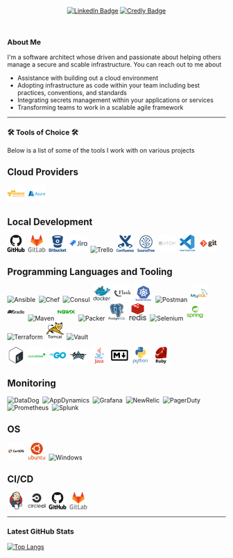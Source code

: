 <p align="center">
<a href="https://www.linkedin.com/in/ryan-hughes-csm-0601453b"><img src="https://img.shields.io/badge/LinkedIn-blue?style=for-the-badge&logo=linkedin&logoColor=white" alt="LinkedIn Badge"></a>
  <a href="https://www.credly.com/users/ryan-hughes.5a115bb9"><img src="https://img.shields.io/badge/-Credly-044F41?style=for-the-badge" alt="Credly Badge"></a>
</p>
<p align="center"><img src="https://komarev.com/ghpvc/?username=rhughes1&style=flat-square&color=blue" alt=""></p>

### About Me
I'm a software architect whose driven and passionate about helping others manage a secure and scable infrastructure. You can reach out to me about

- Assistance with building out a cloud environment
- Adopting infrastructure as code within your team including best practices, conventions, and standards
- Integrating secrets management within your applications or services
- Transforming teams to work in a scalable agile framework

---

### 🛠️ Tools of Choice 🛠️

Below is a list of some of the tools I work with on various projects

## Cloud Providers
<img src="https://github.com/devicons/devicon/blob/master/icons/amazonwebservices/amazonwebservices-plain-wordmark.svg" title="AWS" alt="AWS" width="40" height="40"/>&nbsp;
<img src="https://github.com/devicons/devicon/blob/master/icons/azure/azure-original-wordmark.svg" title="Azure" alt="Azure" width="40" height="40"/>&nbsp;

## Local Development
<img src="https://github.com/devicons/devicon/blob/master/icons/github/github-original-wordmark.svg" title="GitHub"  alt="GitHub" width="40" height="40"/>&nbsp;
<img src="https://github.com/devicons/devicon/blob/master/icons/gitlab/gitlab-original-wordmark.svg" title="GitLab"  alt="GitLab" width="40" height="40"/>&nbsp;
<img src="https://github.com/devicons/devicon/blob/master/icons/bitbucket/bitbucket-original-wordmark.svg" title="Bitbucket"  alt="Bitbucket" width="40" height="40"/>&nbsp;
<img src="https://github.com/devicons/devicon/blob/master/icons/jira/jira-original-wordmark.svg" title="JIRA"  alt="JIRA" width="40" height="40"/>&nbsp;
<img src="https://www.vectorlogo.zone/logos/trello/trello-ar21.svg" title="Trello"  alt="Trello" width="40" height="40"/>&nbsp;
<img src="https://github.com/devicons/devicon/blob/master/icons/confluence/confluence-original-wordmark.svg" title="Confluence"  alt="Confluence" width="40" height="40"/>&nbsp;
<img src="https://github.com/devicons/devicon/blob/master/icons/sourcetree/sourcetree-original-wordmark.svg" title="Sourcetree"  alt="Sourcetree" width="40" height="40"/>&nbsp;
<img src="https://github.com/devicons/devicon/blob/master/icons/atom/atom-original-wordmark.svg" title="Atom"  alt="Atom" width="40" height="40"/>&nbsp;
<img src="https://github.com/devicons/devicon/blob/master/icons/vscode/vscode-original-wordmark.svg" title="VSCode"  alt="VSCode" width="40" height="40"/>&nbsp;
<img src="https://github.com/devicons/devicon/blob/master/icons/git/git-original-wordmark.svg" title="Git" alt="Git" width="40" height="40"/>

## Programming Languages and Tooling
<img src="https://www.vectorlogo.zone/logos/ansible/ansible-icon.svg" title="Ansible"  alt="Ansible" width="40" height="40"/>&nbsp;
<img src="https://www.vectorlogo.zone/logos/chefio/chefio-ar21.svg" title="Chef"  alt="Chef" width="40" height="40"/>&nbsp;
<img src="https://www.vectorlogo.zone/logos/consulio/consulio-ar21.svg" title="Consul"  alt="Consul" width="40" height="40"/>&nbsp;
<img src="https://github.com/devicons/devicon/blob/master/icons/docker/docker-original-wordmark.svg" title="Docker"  alt="Docker" width="40" height="40"/>&nbsp;
<img src="https://github.com/devicons/devicon/blob/master/icons/flask/flask-original-wordmark.svg" title="Flask"  alt="Flask" width="40" height="40"/>&nbsp;
<img src="https://github.com/devicons/devicon/blob/master/icons/kubernetes/kubernetes-plain-wordmark.svg" title="Kubernetes"  alt="Kubernetes" width="40" height="40"/>&nbsp;
<img src="https://www.vectorlogo.zone/logos/getpostman/getpostman-icon.svg" title="Postman"  alt="Postman" width="40" height="40"/>&nbsp;
<img src="https://github.com/devicons/devicon/blob/master/icons/mysql/mysql-original-wordmark.svg" title="MySQL"  alt="MySQL" width="40" height="40"/>&nbsp;
<img src="https://github.com/devicons/devicon/blob/master/icons/gradle/gradle-plain-wordmark.svg" title="Gradle"  alt="Gradle" width="40" height="40"/>&nbsp;
<img src="https://github.com/get-icon/geticon/blob/master/icons/maven.svg" title="Maven"  alt="Maven" width="40" height="40"/>&nbsp;
<img src="https://github.com/devicons/devicon/blob/master/icons/nginx/nginx-original.svg" title="Nginx"  alt="Nginx" width="40" height="40"/>&nbsp;
<img src="https://www.vectorlogo.zone/logos/packerio/packerio-ar21.svg" title="Packer"  alt="Packer" width="70" height="40"/>&nbsp;
<img src="https://github.com/devicons/devicon/blob/master/icons/postgresql/postgresql-original-wordmark.svg" title="PostgreSQL"  alt="PostgreSQL" width="40" height="40"/>&nbsp;
<img src="https://github.com/devicons/devicon/blob/master/icons/redis/redis-original-wordmark.svg" title="Redis"  alt="Redis" width="40" height="40"/>&nbsp;
<img src="https://github.com/get-icon/geticon/blob/master/icons/selenium.svg" title="Selenium"  alt="Selenium" width="40" height="40"/>&nbsp;
<img src="https://github.com/devicons/devicon/blob/master/icons/spring/spring-original-wordmark.svg" title="Spring"  alt="Spring" width="40" height="40"/>&nbsp;
<img src="https://www.vectorlogo.zone/logos/terraformio/terraformio-icon.svg" title="Terraform"  alt="Terraform" width="40" height="40"/>&nbsp;
<img src="https://github.com/devicons/devicon/blob/master/icons/tomcat/tomcat-original-wordmark.svg" title="Tomcat"  alt="Tomcat" width="40" height="40"/>&nbsp;
<img src="https://www.vectorlogo.zone/logos/vaultproject/vaultproject-ar21.svg" title="Vault"  alt="Vault" width="70" height="40"/>&nbsp;

<img src="https://github.com/devicons/devicon/blob/master/icons/bash/bash-original.svg" title="Bash"  alt="Bash" width="40" height="40"/>&nbsp;
<img src="https://github.com/devicons/devicon/blob/master/icons/cucumber/cucumber-plain-wordmark.svg" title="Cucumber"  alt="Cucumber" width="40" height="40"/>&nbsp;
<img src="https://github.com/devicons/devicon/blob/master/icons/go/go-original-wordmark.svg" title="Golang"  alt="Golang" width="40" height="40"/>&nbsp;
<img src="https://github.com/devicons/devicon/blob/master/icons/groovy/groovy-original.svg" title="Groovy"  alt="Groovy" width="40" height="40"/>&nbsp;
<img src="https://github.com/devicons/devicon/blob/master/icons/java/java-original-wordmark.svg" title="Java"  alt="Java" width="40" height="40"/>&nbsp;
<img src="https://github.com/devicons/devicon/blob/master/icons/markdown/markdown-original.svg" title="Markdown"  alt="Markdown" width="40" height="40"/>&nbsp;
<img src="https://github.com/devicons/devicon/blob/master/icons/python/python-original-wordmark.svg" title="Python"  alt="Pythoh" width="40" height="40"/>&nbsp;
<img src="https://github.com/devicons/devicon/blob/master/icons/ruby/ruby-original-wordmark.svg" title="Ruby"  alt="Ruby" width="40" height="40"/>&nbsp;

## Monitoring
<img src="https://www.vectorlogo.zone/logos/datadoghq/datadoghq-ar21.svg" title="DataDog"  alt="DataDog" width="70" height="40"/>&nbsp;
<img src="https://www.vectorlogo.zone/logos/appdynamics/appdynamics-ar21.svg" title="AppDynamics"  alt="AppDynamics" width="70" height="40"/>&nbsp;
<img src="https://www.vectorlogo.zone/logos/grafana/grafana-ar21.svg" title="Grafana"  alt="Grafana" width="70" height="40"/>&nbsp;
<img src="https://www.vectorlogo.zone/logos/newrelic/newrelic-ar21.svg" title="NewRelic"  alt="NewRelic" width="60" height="40"/>&nbsp;
<img src="https://www.vectorlogo.zone/logos/pagerduty/pagerduty-ar21.svg" title="PagerDuty"  alt="PagerDuty" width="70" height="40"/>&nbsp;
<img src="https://www.vectorlogo.zone/logos/prometheusio/prometheusio-ar21.svg" title="Prometheus"  alt="Prometheus" width="70" height="40"/>&nbsp;
<img src="https://www.vectorlogo.zone/logos/splunk/splunk-ar21.svg" title="Splunk"  alt="Splunk" width="70" height="40"/>&nbsp;

## OS
<img src="https://github.com/devicons/devicon/blob/master/icons/centos/centos-original-wordmark.svg" title="CentOS"  alt="CentOS" width="40" height="40"/>&nbsp;
<img src="https://github.com/devicons/devicon/blob/master/icons/ubuntu/ubuntu-plain-wordmark.svg" title="Ubuntu"  alt="Ubuntu" width="40" height="40"/>&nbsp;
<img src="https://upload.wikimedia.org/wikipedia/commons/5/5f/Windows_logo_-_2012.svg" title="Windows"  alt="Windows" width="40" height="40"/>&nbsp;

## CI/CD
<img src="https://github.com/devicons/devicon/blob/master/icons/jenkins/jenkins-original.svg" title="Jenkins"  alt="Jenkins" width="40" height="40"/>&nbsp;
<img src="https://github.com/devicons/devicon/blob/master/icons/circleci/circleci-plain-wordmark.svg" title="CircleCI"  alt="CircleCI" width="40" height="40"/>&nbsp;
<img src="https://github.com/devicons/devicon/blob/master/icons/github/github-original-wordmark.svg" title="GitHub"  alt="GitHub" width="40" height="40"/>&nbsp;
<img src="https://github.com/devicons/devicon/blob/master/icons/gitlab/gitlab-original-wordmark.svg" title="GitLab"  alt="GitLab" width="40" height="40"/>&nbsp;

---

### Latest GitHub Stats
[![Top Langs](https://github-readme-stats.vercel.app/api/top-langs/?username=rhughes10&layout=compact&theme=vision-friendly-dark)](https://github.com/anuraghazra/github-readme-stats)
